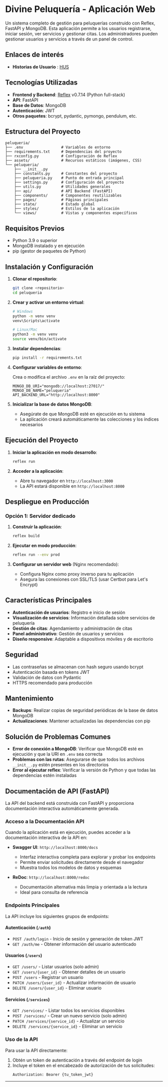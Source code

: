 # Divine Peluquería - Aplicación Web

Un sistema completo de gestión para peluquerías construido con Reflex, FastAPI y MongoDB. Esta aplicación permite a los usuarios registrarse, iniciar sesión, ver servicios y gestionar citas. Los administradores pueden gestionar usuarios y servicios a través de un panel de control.
## Enlaces de interés

- **Historias de Usuario** : [HUS](https://github.com/Ermianr/peluqueria/blob/main/documentos/Documento%20de%20Historias%20de%20Usuario%20-%20P%C3%A1gina%20Web%20Divine.pdf)

## Tecnologías Utilizadas

- **Frontend y Backend**: [Reflex](https://reflex.dev/) v0.7.14 (Python full-stack)
- **API**: FastAPI
- **Base de Datos**: MongoDB
- **Autenticación**: JWT
- **Otros paquetes**: bcrypt, pydantic, pymongo, pendulum, etc.

## Estructura del Proyecto

```
peluqueria/
├── .env                 # Variables de entorno
├── requirements.txt     # Dependencias del proyecto
├── rxconfig.py          # Configuración de Reflex
├── assets/              # Recursos estáticos (imágenes, CSS)
└── peluqueria/
    ├── __init__.py
    ├── constants.py     # Constantes del proyecto
    ├── peluqueria.py    # Punto de entrada principal
    ├── settings.py      # Configuración del proyecto
    ├── utils.py         # Utilidades generales
    ├── api/             # API Backend (FastAPI)
    ├── components/      # Componentes reutilizables
    ├── pages/           # Páginas principales
    ├── state/           # Estado global
    ├── styles/          # Estilos de la aplicación
    └── views/           # Vistas y componentes específicos
```

## Requisitos Previos

- Python 3.9 o superior
- MongoDB instalado y en ejecución
- pip (gestor de paquetes de Python)

## Instalación y Configuración

1. **Clonar el repositorio**:
   ```bash
   git clone <repositorio>
   cd peluqueria
   ```

2. **Crear y activar un entorno virtual**:
   ```bash
   # Windows
   python -m venv venv
   venv\Scripts\activate

   # Linux/Mac
   python3 -m venv venv
   source venv/bin/activate
   ```

3. **Instalar dependencias**:
   ```bash
   pip install -r requirements.txt
   ```

4. **Configurar variables de entorno**:
   
   Crea o modifica el archivo `.env` en la raíz del proyecto:
   ```
   MONGO_DB_URI="mongodb://localhost:27017/"
   MONGO_DB_NAME="peluqueria"
   API_BACKEND_URL="http://localhost:8000"
   ```

5. **Inicializar la base de datos MongoDB**:
   - Asegúrate de que MongoDB esté en ejecución en tu sistema
   - La aplicación creará automáticamente las colecciones y los índices necesarios

## Ejecución del Proyecto

1. **Iniciar la aplicación en modo desarrollo**:
   ```bash
   reflex run
   ```

2. **Acceder a la aplicación**:
   - Abre tu navegador en `http://localhost:3000`
   - La API estará disponible en `http://localhost:8000`

## Despliegue en Producción

### Opción 1: Servidor dedicado

1. **Construir la aplicación**:
   ```bash
   reflex build
   ```

2. **Ejecutar en modo producción**:
   ```bash
   reflex run --env prod
   ```

3. **Configurar un servidor web** (Nginx recomendado):
   - Configura Nginx como proxy inverso para tu aplicación
   - Asegura las conexiones con SSL/TLS (usar Certbot para Let's Encrypt)

## Características Principales

- **Autenticación de usuarios**: Registro e inicio de sesión
- **Visualización de servicios**: Información detallada sobre servicios de peluquería
- **Gestión de citas**: Agendamiento y administración de citas
- **Panel administrativo**: Gestión de usuarios y servicios
- **Diseño responsive**: Adaptable a dispositivos móviles y de escritorio

## Seguridad

- Las contraseñas se almacenan con hash seguro usando bcrypt
- Autenticación basada en tokens JWT
- Validación de datos con Pydantic
- HTTPS recomendado para producción

## Mantenimiento

- **Backups**: Realizar copias de seguridad periódicas de la base de datos MongoDB
- **Actualizaciones**: Mantener actualizadas las dependencias con pip

## Solución de Problemas Comunes

- **Error de conexión a MongoDB**: Verificar que MongoDB esté en ejecución y que la URI en `.env` sea correcta
- **Problemas con las rutas**: Asegurarse de que todos los archivos `__init__.py` estén presentes en los directorios
- **Error al ejecutar reflex**: Verificar la versión de Python y que todas las dependencias estén instaladas

## Documentación de API (FastAPI)

La API del backend está construida con FastAPI y proporciona documentación interactiva automáticamente generada.

### Acceso a la Documentación API

Cuando la aplicación está en ejecución, puedes acceder a la documentación interactiva de la API en:

- **Swagger UI**: `http://localhost:8000/docs`
  - Interfaz interactiva completa para explorar y probar los endpoints
  - Permite enviar solicitudes directamente desde el navegador
  - Muestra todos los modelos de datos y esquemas

- **ReDoc**: `http://localhost:8000/redoc`
  - Documentación alternativa más limpia y orientada a la lectura
  - Ideal para consulta de referencia

### Endpoints Principales

La API incluye los siguientes grupos de endpoints:

#### Autenticación (`/auth`)
- `POST /auth/login` - Inicio de sesión y generación de token JWT
- `GET /auth/me` - Obtener información del usuario autenticado

#### Usuarios (`/users`)
- `GET /users/` - Listar usuarios (solo admin)
- `GET /users/{user_id}` - Obtener detalles de un usuario
- `POST /users` - Registrar un usuario
- `PATCH /users/{user_id}` - Actualizar información de usuario
- `DELETE /users/{user_id}` - Eliminar usuario

#### Servicios (`/services`)
- `GET /services/` - Listar todos los servicios disponibles
- `POST /services/` - Crear un nuevo servicio (solo admin)
- `PATCH /services/{service_id}` - Actualizar un servicio
- `DELETE /services/{service_id}` - Eliminar un servicio

### Uso de la API

Para usar la API directamente:

1. Obtén un token de autenticación a través del endpoint de login
2. Incluye el token en el encabezado de autorización de tus solicitudes:
   ```
   Authorization: Bearer {tu_token_jwt}
   ```


---